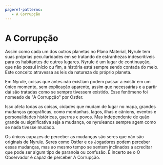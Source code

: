 ```yaml
---
pageref-patterns:
   - A Corrupção
---
```

# A Corrupção

Assim como cada um dos outros planetas no Plano Material, Nyrule tem suas próprias peculiaridades em se tratando de estranhezas indescritíveis para os habitantes de outros lugares. Nyrule é um lugar de continuação, que não possui início ou fim, a história está sempre sendo contada do meio. Este conceito atravessa as leis da natureza do próprio planeta.

Em Nyrule, coisas que antes não existiam podem passar a existir em um único momento, sem explicação aparente, assim que necessárias e a partir daí são tratadas como se sempre tivessem existido. Esse fenômeno foi nomeado de "A Corrupção" por Ostfer.

Isso afeta todas as coisas, cidades que mudam de lugar no mapa, grandes mudanças geográficas, como montanhas, lagos, ilhas e cânions, eventos e personalidades históricas, guerras e povos. Mas independente de quão grande ou significativa seja a mudança, os nyruleanos sempre agem como se nada tivesse mudado.

Os únicos capazes de perceber as mudanças são seres que não são originais de Nyrule. Seres como Ostfer e os Jogadores podem perceber essas mudanças, mas ao mesmo tempo se sentem inclinados a acreditar que pode ser algum tipo de paranoia ou confusão. É incerto se o O Observador é capaz de perceber A Corrupção.
